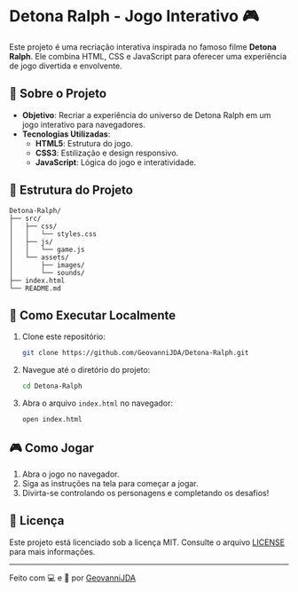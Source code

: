 # Detona Ralph - Jogo Interativo 🎮

Este projeto é uma recriação interativa inspirada no famoso filme **Detona Ralph**. Ele combina HTML, CSS e JavaScript para oferecer uma experiência de jogo divertida e envolvente.

## 🌟 Sobre o Projeto

- **Objetivo**: Recriar a experiência do universo de Detona Ralph em um jogo interativo para navegadores.
- **Tecnologias Utilizadas**:
  - **HTML5**: Estrutura do jogo.
  - **CSS3**: Estilização e design responsivo.
  - **JavaScript**: Lógica do jogo e interatividade.

## 📂 Estrutura do Projeto

```
Detona-Ralph/
├── src/
│   ├── css/
│   │   └── styles.css
│   ├── js/
│   │   └── game.js
│   └── assets/
│       ├── images/
│       └── sounds/
├── index.html
└── README.md
```

## 🚀 Como Executar Localmente

1. Clone este repositório:
   ```bash
   git clone https://github.com/GeovanniJDA/Detona-Ralph.git
   ```
2. Navegue até o diretório do projeto:
   ```bash
   cd Detona-Ralph
   ```
3. Abra o arquivo `index.html` no navegador:
   ```bash
   open index.html
   ```

## 🎮 Como Jogar

1. Abra o jogo no navegador.
2. Siga as instruções na tela para começar a jogar.
3. Divirta-se controlando os personagens e completando os desafios!

## 📄 Licença

Este projeto está licenciado sob a licença MIT. Consulte o arquivo [LICENSE](LICENSE) para mais informações.

---

Feito com 💻 e 🎨 por [GeovanniJDA](https://github.com/GeovanniJDA)
